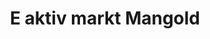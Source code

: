 ---
title: "E aktiv markt Mangold"
url: /schwaebisch-gmuend/e-aktiv-markt-mangold/
shop: Supermarkt
---